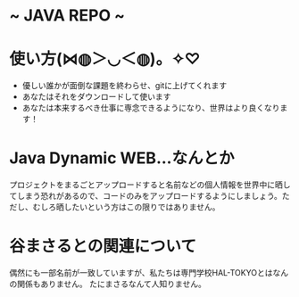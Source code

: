 # ~ JAVA REPO ~
#
# 使い方(⋈◍＞◡＜◍)。✧♡
- 優しい誰かが面倒な課題を終わらせ、gitに上げてくれます
- あなたはそれをダウンロードして使います
- あなたは本来するべき仕事に専念できるようになり、世界はより良くなります！

# Java Dynamic WEB...なんとか
プロジェクトをまるごとアップロードすると名前などの個人情報を世界中に晒してしまう恐れがあるので、コードのみをアップロードするようにしましょう。ただし、むしろ晒したいという方はこの限りではありません。

# 谷まさるとの関連について
偶然にも一部名前が一致していますが、私たちは専門学校HAL-TOKYOとはなんの関係もありません。
たにまさるなんて人知りません。